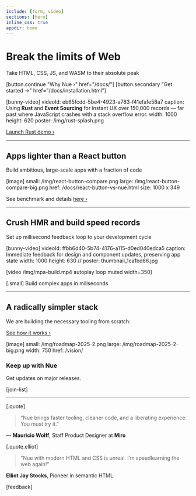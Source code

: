```yaml
---
include: [form, video]
sections: [hero]
inline_css: true
appdir: home
---
```



# Break the limits of Web

Take HTML, CSS, JS, and WASM to their absolute peak

[button.continue "Why Nue ›" href="/docs/"]
[button.secondary "Get started →" href="/docs/installation.html"]

[bunny-video]
  videoId: eb65fcdd-5be4-4923-a783-f41efafe58a7
  caption: Using **Rust** and **Event Sourcing** for instant UX over 150,000 records — far past where JavaScript crashes with a stack overflow error.
  width: 1000
  height: 620
  poster: /img/rust-splash.png

[Launch Rust demo ›](https://mpa.nuejs.org/app/?rust)

----

## Apps lighter than a React button

Build ambitious, large-scale apps with a fraction of code

[image]
  small: /img/react-button-compare.png
  large: /img/react-button-compare-big.png
  href: /docs/react-button-vs-nue.html
  size: 1000 x 349

See benchmark and details [here ›](/docs/react-button-vs-nue.html)

----

## Crush HMR and build speed records

Set up millisecond feedback loop to your development cycle

[bunny-video]
  videoId: ffbb6d40-5b74-4176-a115-d0ed040edca5
  caption: Immediate feedback for design and component updates, preserving app state
  width: 1000
  height: 630
  // poster: thumbnail_1ca1bd66.jpg

[video /img/mpa-build.mp4 autoplay loop muted width=350]

[.small]
  Build complex apps in millseconds

----

## A radically simpler stack

We are building the necessary tooling from scratch:

[See how it works ›](/vision/)

[image]
  small: /img/roadmap-2025-2.png
  large: /img/roadmap-2025-2-big.png
  width: 750
  href: /vision/

### Keep up with Nue

Get updates on major releases.

[join-list]

----

[.quote]
  > “Nue brings faster tooling, cleaner code, and a liberating experience. You must try it.”

  — **Mauricio Wolff**, Staff Product Designer at **Miro**

[.quote.elliot]
  > "Nue with modern HTML and CSS is unreal. I’m speedlearning the web again!"

  **Elliot Jay Stocks**, Pioneer in semantic HTML

[feedback]
